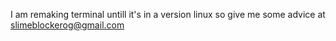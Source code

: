 I am remaking terminal untill it's in a version linux so give me some advice at slimeblockerog@gmail.com
